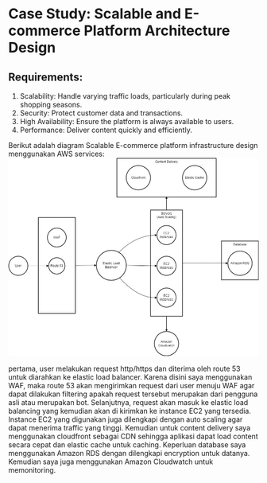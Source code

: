 # Case Study: Scalable and E-commerce Platform Architecture Design

## Requirements:
1. Scalability: Handle varying traffic loads, particularly during peak shopping seasons.
2. Security: Protect customer data and transactions.
3. High Availability: Ensure the platform is always available to users.
4. Performance: Deliver content quickly and efficiently.

Berikut adalah diagram Scalable E-commerce platform infrastructure design menggunakan AWS services:
![infrastrcutre diagram](images/studycase.jpg)

pertama, user melakukan request http/https dan diterima oleh route 53 untuk diarahkan ke elastic load balancer. Karena disini saya menggunakan WAF, maka route 53 akan mengirimkan request dari user menuju WAF agar dapat dilakukan filtering apakah request tersebut merupakan dari pengguna asli atau merupakan bot. Selanjutnya, request akan masuk ke elastic load balancing yang kemudian akan di kirimkan ke instance EC2 yang tersedia. Instance EC2 yang digunakan juga dilengkapi dengan auto scaling agar dapat menerima traffic yang tinggi. Kemudian untuk content delivery saya menggunakan cloudfront sebagai CDN sehingga aplikasi dapat load content secara cepat dan elastic cache untuk caching. Keperluan database saya menggunakan Amazon RDS dengan dilengkapi encryption untuk datanya. Kemudian saya juga menggunakan Amazon Cloudwatch untuk memonitoring.